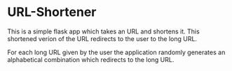 # URL-Shortener
This is a simple flask app which takes an URL and shortens it. This shortened verion of the URL redirects to the user to the long URL.

For each long URL given by the user the application randomly generates an alphabetical combination which redirects to the long URL.
